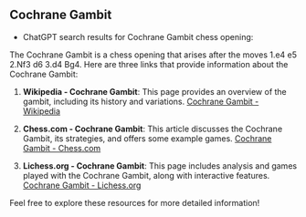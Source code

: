 ## Cochrane Gambit

 + ChatGPT search results for Cochrane Gambit chess opening:

The Cochrane Gambit is a chess opening that arises after the moves 1.e4 e5 2.Nf3 d6 3.d4 Bg4. Here are three links that provide information about the Cochrane Gambit:

1. **Wikipedia - Cochrane Gambit**: This page provides an overview of the gambit, including its history and variations.
   [Cochrane Gambit - Wikipedia](https://en.wikipedia.org/wiki/Cochrane_Gambit)

2. **Chess.com - Cochrane Gambit**: This article discusses the Cochrane Gambit, its strategies, and offers some example games.
   [Cochrane Gambit - Chess.com](https://www.chess.com/openings/Cochrane-Gambit)

3. **Lichess.org - Cochrane Gambit**: This page includes analysis and games played with the Cochrane Gambit, along with interactive features.
   [Cochrane Gambit - Lichess.org](https://lichess.org/opening/Cochrane_Gambit)

Feel free to explore these resources for more detailed information!